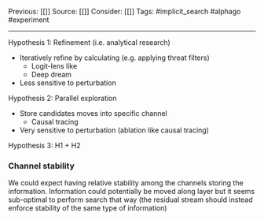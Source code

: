 Previous: [[]]
Source: [[]]
Consider: [[]]
Tags: #implicit_search #alphago #experiment
______________

Hypothesis 1: Refinement (i.e. analytical research) 
- Iteratively refine by calculating (e.g. applying threat filters)
	- Logit-lens like
	- Deep dream
- Less sensitive to perturbation

Hypothesis 2: Parallel exploration
- Store candidates moves into specific channel 
	- Causal tracing
- Very sensitive to perturbation (ablation like causal tracing)

Hypothesis 3: H1 + H2 

### Channel stability
We could expect having relative stability among the channels storing the information. Information could potentially be moved along layer but it seems sub-optimal to perform search that way (the residual stream should instead enforce stability of the same type of information) 
